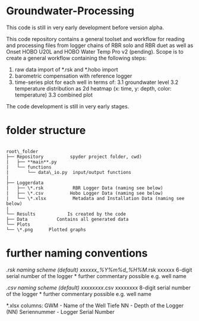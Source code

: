 # Groundwater-Processing

This code is still in very early development before version alpha.



This code repository contains a general toolset and workflow for reading and
processing files from logger chains of RBR solo and RBR duet as well as Onset
HOBO U20L and HOBO Water Temp Pro v2 (pending). Scope is to create a general
workflow containing the following steps:



1. raw data import of \*.rsk and \*.hobo import
2. barometric compensation with reference logger
3. time-series plot for each well in terms of:
   3.1 groundwater level
   3.2 temperature distribution as 2d heatmap (x: time, y: depth,
   color: temperature)
   3.3 combined plot

The code development is still in very early stages.

# folder structure

```

root\_folder
├── Repository          spyder project folder, cwd)
|   ├── **main**.py
|   └── functions
|       └── data\_io.py  input/output functions
|
├── Loggerdata
|   ├── \*.rsk           RBR Logger Data (naming see below)
|   ├── \*.csv          Hobo Logger Data (naming see below)
|   └── \*.xlsx          Metadata and Installation Data (naming see below)
|
└── Results            Is created by the code
├── Data           Contains all generated data
└── Plots
└── \*.png      Plotted graphs

```

# further naming conventions

*.rsk naming scheme (default)
xxxxxx\_%Y%m%d\_%H%M*.rsk
xxxxxx 6-digit serial number of the logger
\* further commentary possible e.g. well name

*.csv naming scheme (default)
xxxxxxxx*.csv
xxxxxxxx 8-digit serial number of the logger
\* further commentary possible e.g. well name

\*.xlsx columns:
GWM - Name of the Well
Tiefe NN - Depth of the Logger (NN)
Seriennummer - Logger Serial Number

